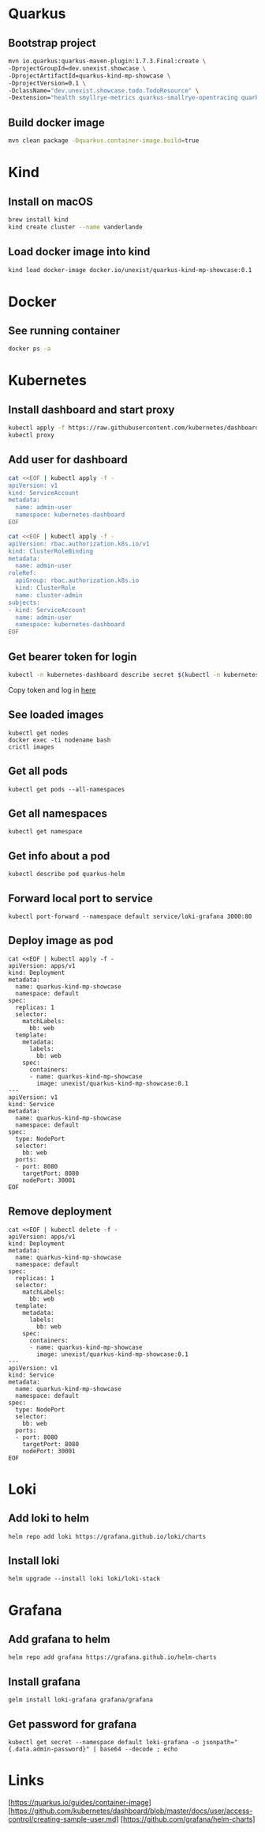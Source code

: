 # Quarkus

## Bootstrap project

```Bash
mvn io.quarkus:quarkus-maven-plugin:1.7.3.Final:create \
-DprojectGroupId=dev.unexist.showcase \
-DprojectArtifactId=quarkus-kind-mp-showcase \
-DprojectVersion=0.1 \
-DclassName="dev.unexist.showcase.todo.TodoResource" \
-Dextension="health smyllrye-metrics quarkus-smallrye-opentracing quarkus-smallrye-openapi container-image-docker"
```

## Build docker image

```Bash
mvn clean package -Dquarkus.container-image.build=true
```

# Kind

## Install on macOS

```Bash
brew install kind
kind create cluster --name vanderlande 
```

## Load docker image into kind

```Bash
kind load docker-image docker.io/unexist/quarkus-kind-mp-showcase:0.1 --name vanderlande
```

# Docker

## See running container

```Bash
docker ps -a
```

# Kubernetes

## Install dashboard and start proxy

```Bash
kubectl apply -f https://raw.githubusercontent.com/kubernetes/dashboard/v2.0.0/aio/deploy/recommended.yaml
kubectl proxy
```

## Add user for dashboard

```Bash
cat <<EOF | kubectl apply -f -
apiVersion: v1
kind: ServiceAccount
metadata:
  name: admin-user
  namespace: kubernetes-dashboard
EOF
```

```Bash
cat <<EOF | kubectl apply -f -
apiVersion: rbac.authorization.k8s.io/v1
kind: ClusterRoleBinding
metadata:
  name: admin-user
roleRef:
  apiGroup: rbac.authorization.k8s.io
  kind: ClusterRole
  name: cluster-admin
subjects:
- kind: ServiceAccount
  name: admin-user
  namespace: kubernetes-dashboard
EOF
```

## Get bearer token for login

```Bash
kubectl -n kubernetes-dashboard describe secret $(kubectl -n kubernetes-dashboard get secret | grep admin-user | awk '{print $1}')
```

Copy token and log in
 [here](http://localhost:8001/api/v1/namespaces/kubernetes-dashboard/services/https:kubernetes-dashboard:/proxy/#/login)

## See loaded images

```Shell
kubectl get nodes
docker exec -ti nodename bash
crictl images
```

## Get all pods

```Shell
kubectl get pods --all-namespaces
```

## Get all namespaces
```Shell
kubectl get namespace
```

## Get info about a pod

```Shell
kubectl describe pod quarkus-helm
```

## Forward local port to service

```Shell
kubectl port-forward --namespace default service/loki-grafana 3000:80
```

## Deploy image as pod

```Shell
cat <<EOF | kubectl apply -f -
apiVersion: apps/v1
kind: Deployment
metadata:
  name: quarkus-kind-mp-showcase
  namespace: default
spec:
  replicas: 1
  selector:
    matchLabels:
      bb: web
  template:
    metadata:
      labels:
        bb: web
    spec:
      containers:
      - name: quarkus-kind-mp-showcase
        image: unexist/quarkus-kind-mp-showcase:0.1
---
apiVersion: v1
kind: Service
metadata:
  name: quarkus-kind-mp-showcase
  namespace: default
spec:
  type: NodePort
  selector:
    bb: web
  ports:
  - port: 8080
    targetPort: 8080
    nodePort: 30001
EOF
```

## Remove deployment

```
cat <<EOF | kubectl delete -f -
apiVersion: apps/v1
kind: Deployment
metadata:
  name: quarkus-kind-mp-showcase
  namespace: default
spec:
  replicas: 1
  selector:
    matchLabels:
      bb: web
  template:
    metadata:
      labels:
        bb: web
    spec:
      containers:
      - name: quarkus-kind-mp-showcase
        image: unexist/quarkus-kind-mp-showcase:0.1
---
apiVersion: v1
kind: Service
metadata:
  name: quarkus-kind-mp-showcase
  namespace: default
spec:
  type: NodePort
  selector:
    bb: web
  ports:
  - port: 8080
    targetPort: 8080
    nodePort: 30001
EOF
```

# Loki

## Add loki to helm

```Shell
helm repo add loki https://grafana.github.io/loki/charts
```

## Install loki

```Shell
helm upgrade --install loki loki/loki-stack
```

# Grafana

## Add grafana to helm

```Shell
helm repo add grafana https://grafana.github.io/helm-charts
```

## Install grafana

```Shell
gelm install loki-grafana grafana/grafana
```

## Get password for grafana

```Shell
kubectl get secret --namespace default loki-grafana -o jsonpath="{.data.admin-password}" | base64 --decode ; echo
```

# Links

[https://quarkus.io/guides/container-image]
[https://github.com/kubernetes/dashboard/blob/master/docs/user/access-control/creating-sample-user.md]
[https://github.com/grafana/helm-charts]


